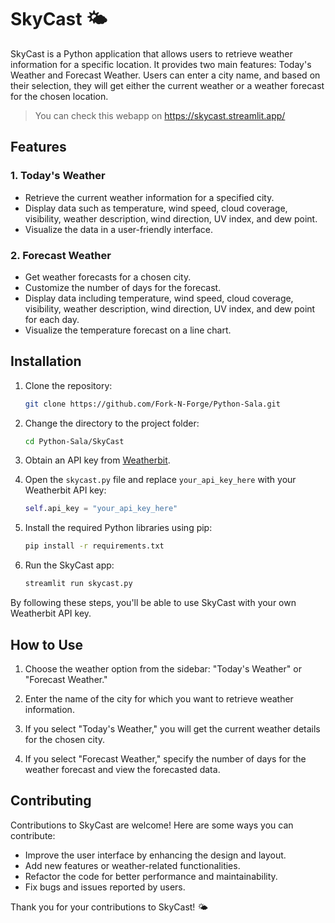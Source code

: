 # SkyCast 🌤️

SkyCast is a Python application that allows users to retrieve weather information for a specific location. It provides two main features: Today's Weather and Forecast Weather. Users can enter a city name, and based on their selection, they will get either the current weather or a weather forecast for the chosen location.

> You can check this webapp on https://skycast.streamlit.app/

## Features

### 1. Today's Weather
- Retrieve the current weather information for a specified city.
- Display data such as temperature, wind speed, cloud coverage, visibility, weather description, wind direction, UV index, and dew point.
- Visualize the data in a user-friendly interface.

### 2. Forecast Weather
- Get weather forecasts for a chosen city.
- Customize the number of days for the forecast.
- Display data including temperature, wind speed, cloud coverage, visibility, weather description, wind direction, UV index, and dew point for each day.
- Visualize the temperature forecast on a line chart.

## Installation

1. Clone the repository:

   ```bash
   git clone https://github.com/Fork-N-Forge/Python-Sala.git
   ```

2. Change the directory to the project folder:

   ```bash
   cd Python-Sala/SkyCast
   ```

3. Obtain an API key from [Weatherbit](https://www.weatherbit.io/).

4. Open the `skycast.py` file and replace `your_api_key_here` with your Weatherbit API key:

   ```python
   self.api_key = "your_api_key_here"
   ```

5. Install the required Python libraries using pip:

   ```bash
   pip install -r requirements.txt
   ```

6. Run the SkyCast app:

   ```bash
   streamlit run skycast.py
   ```

By following these steps, you'll be able to use SkyCast with your own Weatherbit API key.

## How to Use

1. Choose the weather option from the sidebar: "Today's Weather" or "Forecast Weather."

2. Enter the name of the city for which you want to retrieve weather information.

3. If you select "Today's Weather," you will get the current weather details for the chosen city.

4. If you select "Forecast Weather," specify the number of days for the weather forecast and view the forecasted data.

## Contributing

Contributions to SkyCast are welcome! Here are some ways you can contribute:

- Improve the user interface by enhancing the design and layout.
- Add new features or weather-related functionalities.
- Refactor the code for better performance and maintainability.
- Fix bugs and issues reported by users.

Thank you for your contributions to SkyCast! 🌤️
